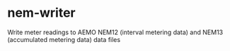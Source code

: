 # nem-writer
Write meter readings to AEMO NEM12 (interval metering data) and NEM13 (accumulated metering data) data files
